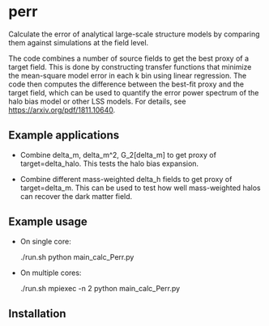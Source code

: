 # perr
Calculate the error of analytical large-scale structure models by comparing them against simulations at the field level.


The code combines a number of source fields to get the best proxy of a target field. This is done by constructing transfer functions that minimize the mean-square model error in each k bin using linear regression. The code then computes the difference between the best-fit proxy and the target field, which can be used to quantify the error power spectrum of the halo bias model or other LSS models. For details, see https://arxiv.org/pdf/1811.10640.

Example applications
--------------------

- Combine delta_m, delta_m^2, G_2[delta_m] to get proxy of target=delta_halo. This tests the halo bias expansion.

- Combine different mass-weighted delta_h fields to get proxy of target=delta_m. This can be used to test how well mass-weighted halos can recover the dark matter field.


Example usage
-------------

- On single core:

  ./run.sh python main_calc_Perr.py

- On multiple cores:

  ./run.sh mpiexec -n 2 python main_calc_Perr.py


 Installation
 ------------

